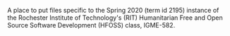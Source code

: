 
A place to put files specific to the Spring 2020 (term id 2195) instance of the Rochester
Institute of Technology's (RIT) Humanitarian Free and Open Source Software
Development (HFOSS) class, IGME-582.

